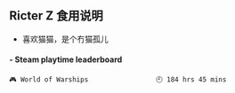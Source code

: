 ## Ricter Z 食用说明
- 喜欢猫猫，是个冇猫孤儿

<!-- steam-box start -->
#### - Steam playtime leaderboard
```text
🎮 World of Warships                 🕘 184 hrs 45 mins
```
<!-- Powered by https://github.com/YouEclipse/steam-box . -->
<!-- steam-box end -->

